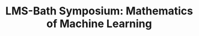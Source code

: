 ---
layout: redirected
redirect_to:  https://mathml2020.github.io/
title: "LMS-Bath Symposium: Mathematics of Machine Learning"
excerpt: 5-day symposium with national and international speakers
---